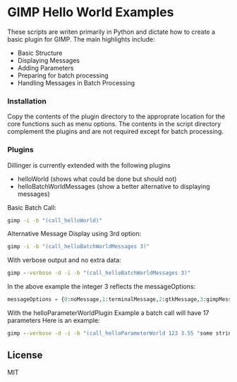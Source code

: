 # GIMP Hello World Examples

These scripts are writen primarily in Python and dictate how to create a basic plugin for GIMP. The main highlights include:

  - Basic Structure
  - Displaying Messages
  - Adding Parameters
  - Preparing for batch processing
  - Handling Messages in Batch Processing

### Installation

Copy the contents of the plugin directory to the approprate location for the core functions such as menu options. The contents in the script directory complement the plugins and are not required except for batch processing.

### Plugins

Dillinger is currently extended with the following plugins

* helloWorld (shows what could be done but should not)
* helloBatchWorldMessages (show a better alternative to displaying messages)

Basic Batch Call:
```cmd
gimp -i -b "(call_helloWorld)"
```

Alternative Message Display using 3rd option:
```cmd
gimp -i -b "(call_helloBatchWorldMessages 3)"
```

With verbose output and no extra data:
```cmd
gimp --verbose -d -i -b "(call_helloBatchWorldMessages 3)"
```

In the above example the integer 3 reflects the messageOptions:
```python
messageOptions = {0:noMessage,1:terminalMessage,2:gtkMessage,3:gimpMessage}
```

With the helloParameterWorldPlugin Example a batch call will have 17 parameters Here is an example:
```cmd
gimp --verbose -d -i -b "(call_helloParameterWorld 123 3.55 "some string" "some long string" 2 "3xs" 0 17 87 (80, 33, 10) "Sans" "2. Star" "3D Green" "Blinds" "Firecode" 0 0)"
 ```

License
----

MIT
